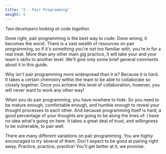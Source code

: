 ```yaml
---
title: "3 - Pair Programming"
weight: 4
---
```


_Two developers looking at code together._

Done right, pair programming is the best way to code. Done wrong, it becomes the worst. There is a vast wealth of resources on pair programming, so if it's something you're not too familiar with, you're in for a real treat. More than any other main gig practice, it will take your and your team's skills to another level. We'll give only some brief general comments about it in this guide.

Why isn't pair programming more widespread than it is? Because it is hard. It takes a certain chemistry within the team to be able to collaborate so closely together. Once you achieve this level of collaboration, however, you will never want to work any other way!

When you do pair programming, you have nowhere to hide. So you need to be mature enough, comfortable enough, and humble enough to reveal your thought processes to each other. And because programming itself is hard, a good percentage of your thoughts are going to be along the lines of: I have no idea what's going on here. It takes a great deal of trust, and willingness to be vulnerable, to pair well.

There are many different variations on pair programming. You are highly encouraged to try several of them. Don't expect to be good at pairing right away. Practice, practice, practice! You'll get better at it, we promise.
